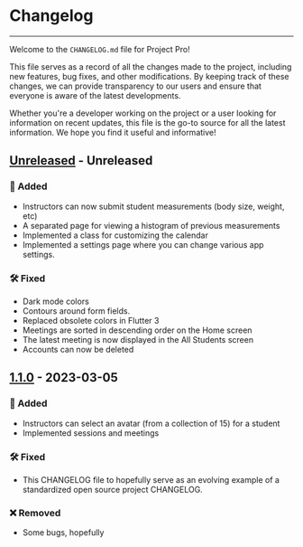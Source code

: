 # Changelog

------

Welcome to the `CHANGELOG.md` file for Project Pro!

This file serves as a record of all the changes made to the project, including new features, bug fixes,
and other modifications. By keeping track of these changes, we can provide transparency to our users
and ensure that everyone is aware of the latest developments.

Whether you're a developer working on the project or a user looking for information on recent updates,
this file is the go-to source for all the latest information. We hope you find it useful and informative!

## [Unreleased] - Unreleased

### 🌟 Added

- Instructors can now submit student measurements (body size, weight, etc)
- A separated page for viewing a histogram of previous measurements
- Implemented a class for customizing the calendar
- Implemented a settings page where you can change various app settings.

### 🛠️ Fixed

- Dark mode colors
- Contours around form fields.
- Replaced obsolete colors in Flutter 3
- Meetings are sorted in descending order on the Home screen
- The latest meeting is now displayed in the All Students screen
- Accounts can now be deleted

## [1.1.0] - 2023-03-05

### 🌟 Added

- Instructors can select an avatar (from a collection of 15) for a student
- Implemented sessions and meetings

### 🛠️ Fixed

- This CHANGELOG file to hopefully serve as an evolving example of a standardized open source project CHANGELOG.

### ❌ Removed

- Some bugs, hopefully

[unreleased]: https://github.com/hopingsteam
[1.1.0]: https://github.com/hopingsteam/ProgressPro-Mobile/commit/2f53cd666df6b1c6ad8101d987d0fcd078e3f44d#diff-9526ccfd1d1813ed49c39f8c54dbeb512607376a007d824b905bc8b4e4d202d9